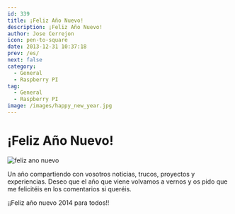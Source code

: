 ```yaml
---
id: 339
title: ¡Feliz Año Nuevo!
description: ¡Feliz Año Nuevo!
author: Jose Cerrejon
icon: pen-to-square
date: 2013-12-31 10:37:18
prev: /es/
next: false
category:
  - General
  - Raspberry PI
tag:
  - General
  - Raspberry PI
image: /images/happy_new_year.jpg
---
```


# ¡Feliz Año Nuevo!

![feliz ano nuevo](/images/happy_new_year.jpg)

Un año compartiendo con vosotros noticias, trucos, proyectos y experiencias. Deseo que el año que viene volvamos a vernos y os pido que me felicitéis en los comentarios si queréis.

¡¡Feliz año nuevo 2014 para todos!!